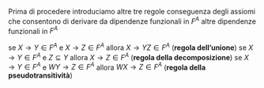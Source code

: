 Prima di procedere introduciamo altre tre regole conseguenza degli assiomi che consentono di derivare da dipendenze funzionali in $F^A$ altre dipendenze funzionali in $F^A$

se $X\rightarrow Y \in F^A$ e $X\rightarrow Z \in F^A$ allora $X \rightarrow YZ \in F^A$ (**regola dell’unione**)
se $X \rightarrow Y \in F^A$ e $Z \subseteq Y$ allora $X\rightarrow Z \in F^A$ (**regola della  decomposizione**)
se $X \rightarrow Y \in F^A$ e $WY \rightarrow Z \in F^A$ allora $WX \rightarrow Z \in F^A$ (**regola della pseudotransitività**)
